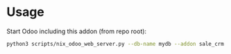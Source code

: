 # Usage

Start Odoo including this addon (from repo root):

```bash
python3 scripts/nix_odoo_web_server.py --db-name mydb --addon sale_crm
```
